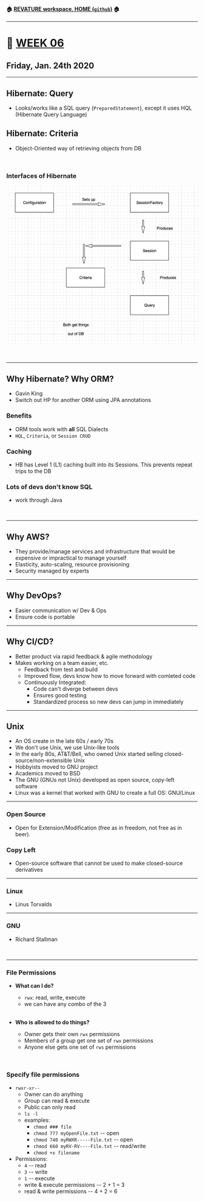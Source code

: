 #### :house: [REVATURE workspace, HOME (`github`)](https://github.com/joedonline/REVATURE__workspace)  :house:
---
# :calendar: [WEEK 06](https://github.com/joedonline/REVATURE__workspace/tree/master/WEEK__06)
## Friday, Jan. 24th 2020

---
## Hibernate: Query 
- Looks/works like a SQL query (`PreparedStatement`), except it uses HQL (Hibernate Query Language)

## Hibernate: Criteria
- Object-Oriented way of retrieving objects from DB

<br>

### Interfaces of Hibernate
![Interfaces of Hibernate](Hibernate-diagram.png)

<br>

---
## Why Hibernate? Why ORM?
- Gavin King
- Switch out HP for another ORM using JPA annotations

### Benefits
- ORM tools work with **all** SQL Dialects
- `HQL`, `Criteria`, or `Session CRUD`

### Caching
- HB has Level 1 (L1) caching built into its Sessions. This prevents repeat trips to the DB

### Lots of devs don't know SQL
- work through Java

<br>

---
## Why AWS?
- They provide/manage services and infrastructure that would be expensive or impractical to manage yourself
- Elasticity, auto-scaling, resource provisioning
- Security managed by experts

---
## Why DevOps?
- Easier communication w/ Dev & Ops
- Ensure code is portable

---
## Why CI/CD?
- Better product via rapid feedback & agile methodology
- Makes working on a team easier, etc.
  * Feedback from test and build
  * Improved flow, devs know how to move forward with comleted code
  * Continuously Integrated:
    - Code can't diverge between devs
    - Ensures good testing
    - Standardized process so new devs can jump in immediately

---
## Unix
- An OS create in the late 60s / early 70s
- We don't use Unix, we use Unix-like tools
- In the early 80s, AT&T/Bell, who owned Unix started selling closed-source/non-extensible Unix
- Hobbyists moved to GNU project
- Academics moved to BSD
- The GNU (GNUs not Unix) developed as open source, copy-left software
- Linux was a kernel that worked with GNU to create a full OS: GNU/Linux

---
### Open Source
- Open for Extension/Modification (free as in freedom, not free as in beer).

### Copy Left
- Open-source software that cannot be used to make closed-source derivatives

---
### Linux
- Linus Torvalds

---
### GNU
- Richard Stallman

<br>

---
### File Permissions
- **What can I do?** 
  * `rwx`: read, write, execute
  * we can have any combo of the 3

  <br>

- **Who is allowed to do things?**
  * Owner gets their own `rwx` permissions
  * Members of a group get one set of `rwx` permissions
  * Anyone else gets one set of `rws` permissions

<br>

### Specify file permissions
- `rwxr-xr--`
  * Owner can do anything
  * Group can read & execute
  * Public can only read
  * `ls -l` 
  * examples:
    - `chmod ### file`
    - `chmod 777 myOpenFile.txt` -- open
    - `chmod 740 myRWXR-----File.txt` -- open
    - `chmod 660 myRV-RV----File.txt` -- read/write
    - `chmod +x filename`
- Permissions:
  * `4` -- read
  * `3` -- write
  * `1` -- execute
  * write & execute permissions -- 2 + 1 = 3
  * read & write permissions -- 4 + 2 = 6
